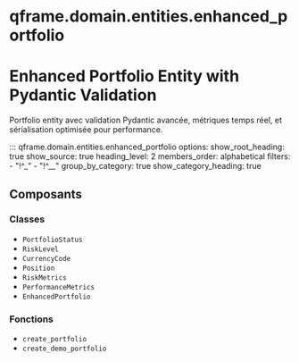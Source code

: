 # qframe.domain.entities.enhanced_portfolio


Enhanced Portfolio Entity with Pydantic Validation
=================================================

Portfolio entity avec validation Pydantic avancée, métriques temps réel,
et sérialisation optimisée pour performance.


::: qframe.domain.entities.enhanced_portfolio
    options:
      show_root_heading: true
      show_source: true
      heading_level: 2
      members_order: alphabetical
      filters:
        - "!^_"
        - "!^__"
      group_by_category: true
      show_category_heading: true

## Composants

### Classes

- `PortfolioStatus`
- `RiskLevel`
- `CurrencyCode`
- `Position`
- `RiskMetrics`
- `PerformanceMetrics`
- `EnhancedPortfolio`

### Fonctions

- `create_portfolio`
- `create_demo_portfolio`

